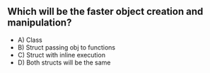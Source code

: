 ## Which will be the faster object creation and manipulation?

- A) Class
- B) Struct passing obj to functions
- C) Struct with inline execution
- D) Both structs will be the same